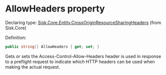 <!--

Copyrights 2023 Sisk Framework - CypherPotato
Published under MIT license

!!! DO NOT EDIT THIS FILE !!!
This file was generated by a tool in the Sisk package. To edit the information in this documentation,
edit the XML documentation present in the Sisk source code.

-->


# AllowHeaders property

Declaring type: [Sisk.Core.Entity.CrossOriginResourceSharingHeaders](/read?q=/contents/spec/Sisk.Core.Entity.CrossOriginResourceSharingHeaders.md) (from Sisk.Core)


Definition:

```cs
public string[] AllowHeaders { get; set; }
```

Gets or sets the Access-Control-Allow-Headers header is used in response to a preflight request to indicate which HTTP headers can be used when making the actual request.

